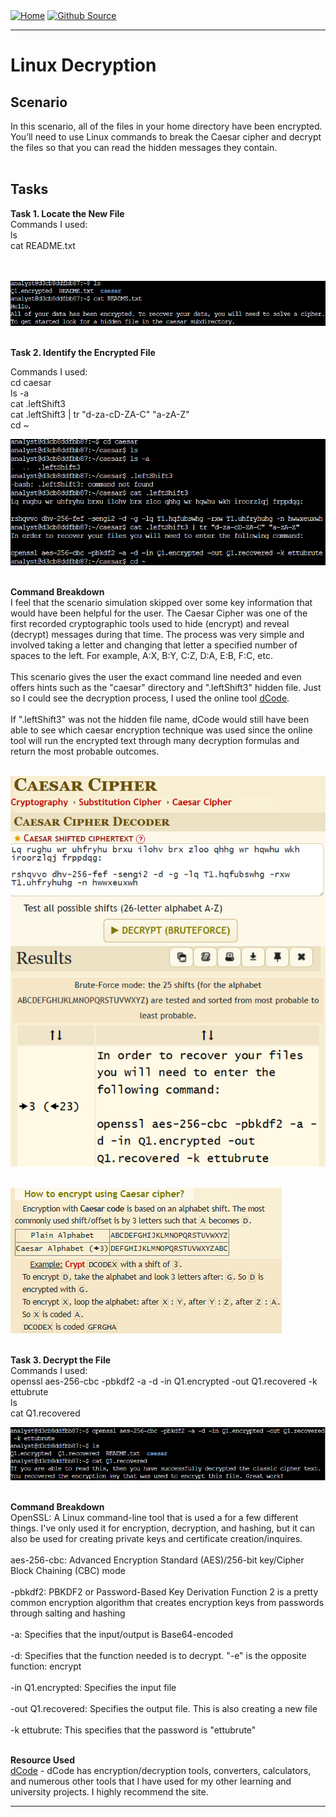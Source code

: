 <div style="display: inline-block;">
  <a href="https://breachopen.github.io/Chas-Riley/">
    <img src="https://img.shields.io/badge/Home-3ba0e6" alt="Home">
  </a>
</div>

<div style="display: inline-block;">
  <a href="https://github.com/BreachOpen/Chas-Riley/" target="_blank">
    <img src="https://img.shields.io/badge/Github_Source-3ba0e6" alt="Github Source">
  </a>
</div>


---

# Linux Decryption

## Scenario
In this scenario, all of the files in your home directory have been encrypted. You’ll need to use Linux commands to break the Caesar cipher and decrypt the files so that you can read the hidden messages they contain.<br /><br />

## Tasks

**Task 1. Locate the New File**<br />
Commands I used: <br />
ls<br />
cat README.txt<br />
<br /><br />

![Locate File](../../assets/img/forensics/Linux-Decrypt/1.png)<br /><br />

**Task 2. Identify the Encrypted File**<br />

Commands I used: <br />
cd caesar<br />
ls -a<br />
cat .leftShift3<br />
cat .leftShift3 | tr "d-za-cD-ZA-C" "a-zA-Z"<br />
cd ~<br />

![](../../assets/img/forensics/Linux-Decrypt/2.png)<br /><br />

**Command Breakdown**<br />
I feel that the scenario simulation skipped over some key information that would have been helpful for the user. The Caesar Cipher was one of the first recorded cryptographic tools used to hide (encrypt) and reveal (decrypt) messages during that time. The process was very simple and involved taking a letter and changing that letter a specified number of spaces to the left. For example, A:X, B:Y, C:Z, D:A, E:B, F:C, etc.<br /><br />
This scenario gives the user the exact command line needed and even offers hints such as the "caesar" directory and ".leftShift3" hidden file. Just so I could see the decryption process, I used the online tool [dCode](https://www.dcode.fr/caesar-cipher).<br /><br />
If ".leftShift3" was not the hidden file name, dCode would still have been able to see which caesar encryption technique was used since the online tool will run the encrypted text through many decryption formulas and return the most probable outcomes.<br />
<br />

![CAESAR CIPHER DECODER](../../assets/img/forensics/Linux-Decrypt/3.png)<br /><br />

![CAESAR CIPHER DESCRIPTION](../../assets/img/forensics/Linux-Decrypt/4.png)<br /><br />

**Task 3. Decrypt the File**<br />
Commands I used: <br />
openssl aes-256-cbc -pbkdf2 -a -d -in Q1.encrypted -out Q1.recovered -k ettubrute<br />
ls<br />
cat Q1.recovered<br />

![File Decrypted](../../assets/img/forensics/Linux-Decrypt/5.png)<br /><br />

**Command Breakdown**<br />
OpenSSL: A Linux command-line tool that is used a for a few different things. I've only used it for encryption, decryption, and hashing, but it can also be used for creating private keys and certificate creation/inquires.<br />  
aes-256-cbc: Advanced Encryption Standard (AES)/256-bit key/Cipher Block Chaining (CBC) mode<br /><br />
-pbkdf2: PBKDF2 or Password-Based Key Derivation Function 2 is a pretty common encryption algorithm that creates encryption keys from passwords through salting and hashing<br /><br />
-a: Specifies that the input/output is Base64-encoded<br /><br />
-d: Specifies that the function needed is to decrypt. "-e" is the opposite function: encrypt<br /><br />
-in Q1.encrypted: Specifies the input file<br /><br />
-out Q1.recovered: Specifies the output file. This is also creating a new file<br /><br />
-k ettubrute: This specifies that the password is "ettubrute"<br /><br />

**Resource Used**<br />
[dCode](https://www.dcode.fr/caesar-cipher) - dCode has encryption/decryption tools, converters, calculators, and numerous other tools that I have used for my other learning and university projects. I highly recommend the site.

--- 
